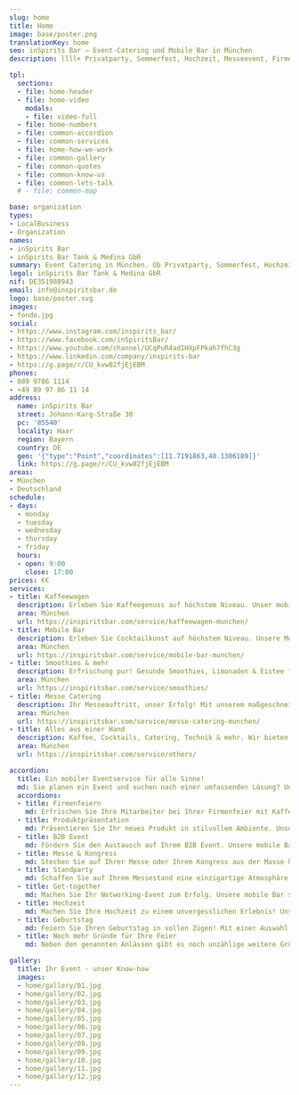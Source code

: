 ```yaml
---
slug: home
title: Home
image: base/poster.png
translationKey: home
seo: inSpirits Bar – Event-Catering und Mobile Bar in München
description: llll➤ Privatparty, Sommerfest, Hochzeit, Messeevent, Firmenfeier oder öffentliches Event – mobiler, nachhaltiger Service für unvergessliche Momente ✅.

tpl:
  sections:
  - file: home-header
  - file: home-video
    modals:
    - file: video-full
  - file: home-numbers
  - file: common-accordion
  - file: common-services
  - file: home-how-we-work
  - file: common-gallery
  - file: common-quotes
  - file: common-know-us
  - file: common-lets-talk
  # - file: common-map

base: organization
types:
- LocalBusiness
- Organization
names:
- inSpirits Bar
- inSpirits Bar Tank & Medina GbR
summary: Event Catering in München. Ob Privatparty, Sommerfest, Hochzeit, Messeevent, Firmenfeier oder öffentliches Event, mit unserem mobilen, nachhaltigen Veranstaltungsservice schaffen wir für Sie unvergessliche Momente.
legal: inSpirits Bar Tank & Medina GbR
nif: DE351988943
email: info@inspiritsbar.de
logo: base/poster.svg
images:
- fondo.jpg
social:
- https://www.instagram.com/inspirits_bar/
- https://www.facebook.com/inSpiritsBar/
- https://www.youtube.com/channel/UCqPuR4adIHXpFPkah7fhC3g
- https://www.linkedin.com/company/inspirits-bar
- https://g.page/r/CU_kvw82fjEjEBM
phones:
- 089 9786 1114
- +49 89 97 86 11 14
address:
  name: inSpirits Bar
  street: Johann-Karg-Straße 30
  pc: '85540'
  locality: Haar
  region: Bayern
  country: DE
  geo: '{"type":"Point","coordinates":[11.7191863,48.1306189]}'
  link: https://g.page/r/CU_kvw82fjEjEBM
areas:
- München
- Deutschland
schedule:
- days:
  - monday
  - tuesday
  - wednesday
  - thursday
  - friday
  hours:
  - open: 9:00
    close: 17:00
prices: €€
services:
- title: Kaffeewagen
  description: Erleben Sie Kaffeegenuss auf höchstem Niveau. Unser mobiler Kaffeewagen in München macht Ihr Event unvergesslich!
  area: München
  url: https://inspiritsbar.com/service/kaffeewagen-munchen/
- title: Mobile Bar
  description: Erleben Sie Cocktailkunst auf höchstem Niveau. Unsere Mobile Cocktail Bar macht Ihr Event unvergesslich!
  area: München
  url: https://inspiritsbar.com/service/mobile-bar-munchen/
- title: Smoothies & mehr
  description: Erfrischung pur! Gesunde Smoothies, Limonaden & Eistee für Ihre Veranstaltung. Der perfekte Begleiter für einen energiegeladenen Tag.
  area: München
  url: https://inspiritsbar.com/service/smoothies/
- title: Messe Catering
  description: Ihr Messeauftritt, unser Erfolg! Mit unserem maßgeschneiderten Messecatering in München sorgen wir für zufriedene Gäste und einen erfolgreichen Auftritt – direkt in der Nähe der Messe München.
  area: München
  url: https://inspiritsbar.com/service/messe-catering-munchen/
- title: Alles aus einer Hand
  description: Kaffee, Cocktails, Catering, Technik & mehr. Wir bieten alles für Ihr perfektes Event. Teilen Sie uns Ihre Wünsche mit, wir machen sie wahr.
  area: München
  url: https://inspiritsbar.com/service/others/

accordion:
  title: Ein mobiler Eventservice für alle Sinne!
  md: Sie planen ein Event und suchen nach einer umfassenden Lösung? Unsere mobile Bar bietet mehr als nur Getränke. Wir übernehmen die gesamte Organisation Ihres Catering-Services, von der Planung bis zur Durchführung. Wir kreieren maßgeschneiderte Konzepte, die Ihre Gäste begeistern.
  accordions:
  - title: Firmenfeiern
    md: Erfrischen Sie Ihre Mitarbeiter bei Ihrer Firmenfeier mit Kaffee, Cocktails oder Smoothies. Unsere mobile Bar ist der ideale Ort für den Austausch und die Stärkung des Teamgeistes.
  - title: Produktpräsentation
    md: Präsentieren Sie Ihr neues Produkt in stilvollem Ambiente. Unsere mobile Bar mit ihrer vielfältigen Getränkekarte rundet Ihre Präsentation perfekt ab.
  - title: B2B Event
    md: Fördern Sie den Austausch auf Ihrem B2B Event. Unsere mobile Bar ist der ideale Treffpunkt für Ihre Geschäftspartner, bei einer Tasse Kaffee oder einem erfrischenden Cocktail.
  - title: Messe & Kongress
    md: Stechen Sie auf Ihrer Messe oder Ihrem Kongress aus der Masse heraus und bieten Sie Ihren Besuchern ein unvergessliches Erlebnis. Unsere mobile Bar mit ihrer vielfältigen Getränkekarte macht's möglich.
  - title: Standparty
    md: Schaffen Sie auf Ihrem Messestand eine einzigartige Atmosphäre. 
  - title: Get-together
    md: Machen Sie Ihr Networking-Event zum Erfolg. Unsere mobile Bar sorgt für eine lockere Atmosphäre, in der neue Kontakte bei einem Drink geknüpft werden können.
  - title: Hochzeit
    md: Machen Sie Ihre Hochzeit zu einem unvergesslichen Erlebnis! Unsere mobile Bar zaubert einzigartige Cocktails, Kaffeespezialitäten und erfrischende Smoothies für Ihre Gäste.
  - title: Geburtstag
    md: Feiern Sie Ihren Geburtstag in vollen Zügen! Mit einer Auswahl an Kaffee, Cocktails und Smoothies wird Ihre Party zum Highlight
  - title: Noch mehr Gründe für Ihre Feier
    md: Neben den genannten Anlässen gibt es noch unzählige weitere Gründe, eine Veranstaltung zu feiern. Ob privates Jubiläum, Firmenjubiläum oder ein besonderer Anlass – wir unterstützen Sie gerne bei der Planung und Umsetzung Ihrer individuellen Veranstaltung.

gallery:
  title: Ihr Event - unser Know-how
  images:
  - home/gallery/01.jpg
  - home/gallery/02.jpg
  - home/gallery/03.jpg
  - home/gallery/04.jpg
  - home/gallery/05.jpg
  - home/gallery/06.jpg
  - home/gallery/07.jpg
  - home/gallery/08.jpg
  - home/gallery/09.jpg
  - home/gallery/10.jpg
  - home/gallery/11.jpg
  - home/gallery/12.jpg
---
```


